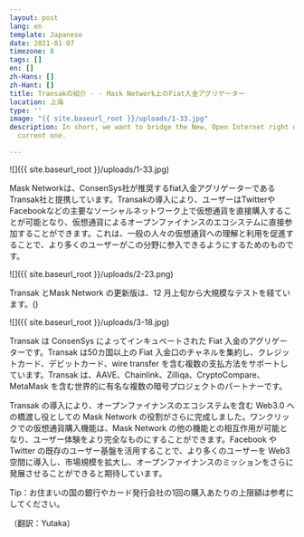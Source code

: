 ```yaml
---
layout: post
lang: en
template: Japanese
date: 2021-01-07
timezone: 8
tags: []
en: []
zh-Hans: []
zh-Hant: []
title: Transakの紹介 - - Mask Network上のFiat入金アグリゲーター
location: 上海
type: ''
image: "{{ site.baseurl_root }}/uploads/1-33.jpg"
description: In short, we want to bridge the New, Open Internet right on top of the
  current one.

---
```

![]({{ site.baseurl_root }}/uploads/1-33.jpg)

Mask Networkは、ConsenSys社が推奨するfiat入金アグリゲーターであるTransak社と提携しています。Transakの導入により、ユーザーはTwitterやFacebookなどの主要なソーシャルネットワーク上で仮想通貨を直接購入することが可能となり、仮想通貨によるオープンファイナンスのエコシステムに直接参加することができます。これは、一般の人々の仮想通貨への理解と利用を促進することで、より多くのユーザーがこの分野に参入できるようにするためのものです。

![]({{ site.baseurl_root }}/uploads/2-23.png)

Transak とMask Network の更新版は、12 月上旬から大規模なテストを経ています。()

![]({{ site.baseurl_root }}/uploads/3-18.jpg)

Transak は ConsenSys によってインキュベートされた Fiat 入金のアグリゲーターです。Transak は50カ国以上の Fiat 入金口のチャネルを集約し、クレジットカード、デビットカード、wire transfer を含む複数の支払方法をサポートしています。Transak は、AAVE、Chainlink、Zilliqa、CryptoCompare、MetaMask を含む世界的に有名な複数の暗号プロジェクトのパートナーです。

Transak の導入により、オープンファイナンスのエコシステムを含む Web3.0 への橋渡し役としての Mask Network の役割がさらに完成しました。ワンクリックでの仮想通貨購入機能は、Mask Network の他の機能との相互作用が可能となり、ユーザー体験をより完全なものにすることができます。Facebook や Twitter の既存のユーザー基盤を活用することで、より多くのユーザーを Web3 空間に導入し、市場規模を拡大し、オープンファイナンスのミッションをさらに発展させることができると期待しています。

Tip：お住まいの国の銀行やカード発行会社の1回の購入あたりの上限額は参考にしてください。

（翻訳：Yutaka）
